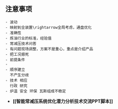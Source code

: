 ## 注意事项
	- 波动
	- 映射到全装置\rightarrow全局考虑，通盘优化
	- 准确性
	- 炼油行业的标准，经验值
	- 常减压技术问答
	- 有问题现场调整，方案不是重心，重点是介绍产品
	- 把工况摁死
	- 前提条件
	-
	- 顺序建立
	  不产生分歧
	- 技术 相应
	  行政 研究
	- 炉温 安全 环保 瓦斯组成不稳定
- **[[智能常减压系统优化潜力分析技术交流PPT脚本]]**